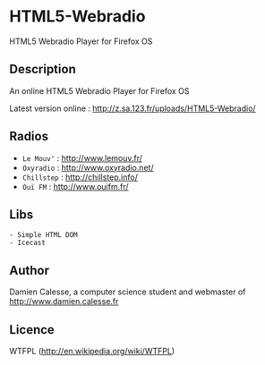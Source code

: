 HTML5-Webradio
==============

HTML5 Webradio Player for Firefox OS


Description
-----------
An online HTML5 Webradio Player for Firefox OS

Latest version online : http://z.sa.123.fr/uploads/HTML5-Webradio/


Radios
------

* `Le Mouv'` : http://www.lemouv.fr/
* `Oxyradio` : http://www.oxyradio.net/
* `Chillstep` : http://chillstep.info/
* `Ouï FM` : http://www.ouifm.fr/
	

Libs
----

	- Simple HTML DOM
	- Icecast
	

Author
------

Damien Calesse, a computer science student and webmaster of http://www.damien.calesse.fr


Licence
-------

WTFPL (http://en.wikipedia.org/wiki/WTFPL)
